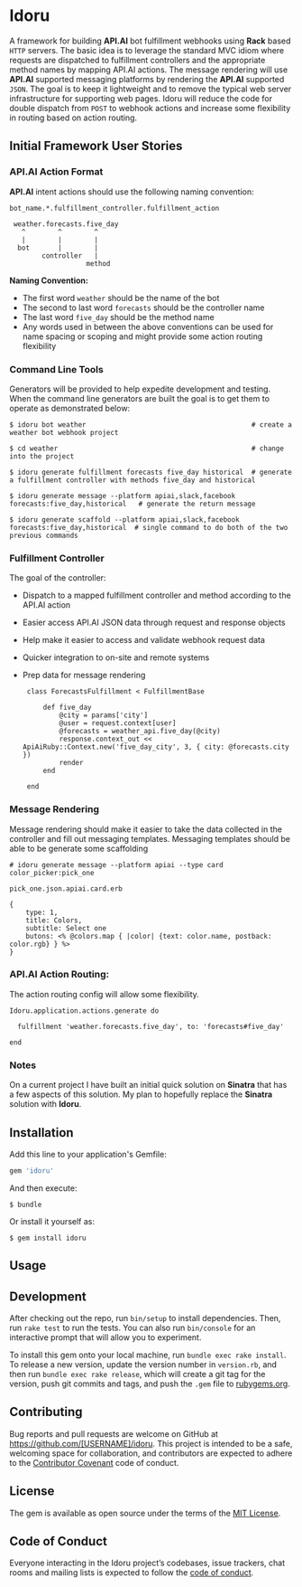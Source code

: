 # Idoru

A framework for building **API.AI** bot fulfillment webhooks using **Rack** based `HTTP` servers. The basic idea is to leverage the standard MVC idiom where requests are dispatched to fulfillment controllers and the appropriate method names by mapping API.AI actions. The message rendering will use **API.AI** supported messaging platforms by rendering the **API.AI** supported `JSON`. The goal is to keep it lightweight and to remove the typical web server infrastructure for supporting web pages. Idoru will reduce the code for double dispatch from `POST` to webhook actions and increase some flexibility in routing based on action routing.

## Initial Framework User Stories 
 
### API.AI Action Format
**API.AI** intent actions should use the following naming convention:

    bot_name.*.fulfillment_controller.fulfillment_action
              
     weather.forecasts.five_day
       ^        ^        ^
       |        |        |
      bot       |        |
            controller   |
                       method


**Naming Convention:**

* The first word `weather` should be the name of the bot
* The second to last word `forecasts` should be the controller name
* The last word `five_day` should be the method name
* Any words used in between the above conventions can be used for name spacing or scoping and might provide some action routing flexibility

### Command Line Tools
Generators will be provided to help expedite development and testing. 
When the command line generators are built the goal is to get them to operate as demonstrated below:   

    
    $ idoru bot weather                                         # create a weather bot webhook project
    
    $ cd weather                                                # change into the project

    $ idoru generate fulfillment forecasts five_day historical  # generate a fulfillment controller with methods five_day and historical
    
    $ idoru generate message --platform apiai,slack,facebook forecasts:five_day,historical   # generate the return message
    
    $ idoru generate scaffold --platform apiai,slack,facebook forecasts:five_day,historical  # single command to do both of the two previous commands
    
### Fulfillment Controller
The goal of the controller:

 * Dispatch to a mapped fulfillment controller and method according to the API.AI action
 * Easier access API.AI JSON data through request and response objects 
 * Help make it easier to access and validate webhook request data
 * Quicker integration to on-site and remote systems
 * Prep data for message rendering
 
 
        class ForecastsFulfillment < FulfillmentBase
      
            def five_day
                @city = params['city']
                @user = request.context[user]
                @forecasts = weather_api.five_day(@city)
                response.context_out << ApiAiRuby::Context.new('five_day_city', 3, { city: @forecasts.city })
                render 
            end
            
        end

### Message Rendering
Message rendering should make it easier to take the data collected in the controller and fill out messaging templates. Messaging templates should be able to be generate some scaffolding

    # idoru generate message --platform apiai --type card color_picker:pick_one

    pick_one.json.apiai.card.erb
    
    {
        type: 1,
        title: Colors,
        subtitle: Select one
        butons: <% @colors.map { |color| {text: color.name, postback: color.rgb} } %> 
    }

### API.AI Action Routing:

The action routing config will allow some flexibility.

    Idoru.application.actions.generate do
    
      fulfillment 'weather.forecasts.five_day', to: 'forecasts#five_day'
    
    end     

### Notes
On a current project I have built an initial quick solution on **Sinatra** that has a few aspects of this solution. My plan to hopefully replace the **Sinatra** solution with **Idoru**.

## Installation

Add this line to your application's Gemfile:

```ruby
gem 'idoru'
```

And then execute:

    $ bundle

Or install it yourself as:

    $ gem install idoru

## Usage



## Development

After checking out the repo, run `bin/setup` to install dependencies. Then, run `rake test` to run the tests. You can also run `bin/console` for an interactive prompt that will allow you to experiment.

To install this gem onto your local machine, run `bundle exec rake install`. To release a new version, update the version number in `version.rb`, and then run `bundle exec rake release`, which will create a git tag for the version, push git commits and tags, and push the `.gem` file to [rubygems.org](https://rubygems.org).

## Contributing

Bug reports and pull requests are welcome on GitHub at https://github.com/[USERNAME]/idoru. This project is intended to be a safe, welcoming space for collaboration, and contributors are expected to adhere to the [Contributor Covenant](http://contributor-covenant.org) code of conduct.

## License

The gem is available as open source under the terms of the [MIT License](http://opensource.org/licenses/MIT).

## Code of Conduct

Everyone interacting in the Idoru project’s codebases, issue trackers, chat rooms and mailing lists is expected to follow the [code of conduct](https://github.com/[USERNAME]/idoru/blob/master/CODE_OF_CONDUCT.md).
